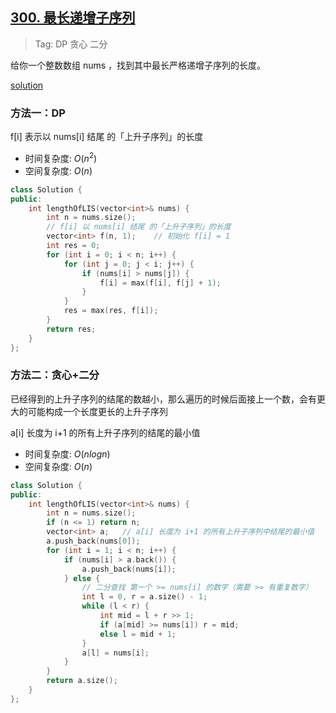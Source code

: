 ## [300. 最长递增子序列](https://leetcode.cn/problems/longest-increasing-subsequence/description/)

> Tag: DP 贪心 二分

给你一个整数数组 nums ，找到其中最长严格递增子序列的长度。

[solution](https://leetcode-cn.com/problems/longest-increasing-subsequence/solution/dong-tai-gui-hua-er-fen-cha-zhao-tan-xin-suan-fa-p/)

### 方法一：DP

f[i] 表示以 nums[i] 结尾 的「上升子序列」的长度

* 时间复杂度: ${O(n^2)}$
* 空间复杂度: ${O(n)}$
```cpp
class Solution {
public:
    int lengthOfLIS(vector<int>& nums) {
        int n = nums.size();
        // f[i] 以 nums[i] 结尾 的「上升子序列」的长度
        vector<int> f(n, 1);    // 初始化 f[i] = 1
        int res = 0;
        for (int i = 0; i < n; i++) {
            for (int j = 0; j < i; j++) {
                if (nums[i] > nums[j]) {
                    f[i] = max(f[i], f[j] + 1);
                }
            }
            res = max(res, f[i]);
        }
        return res;
    }
};
```

### 方法二：贪心+二分

已经得到的上升子序列的结尾的数越小，那么遍历的时候后面接上一个数，会有更大的可能构成一个长度更长的上升子序列

a[i] 长度为 i+1 的所有上升子序列的结尾的最小值

* 时间复杂度: ${O(nlogn)}$
* 空间复杂度: ${O(n)}$
```cpp
class Solution {
public:
    int lengthOfLIS(vector<int>& nums) {
        int n = nums.size();
        if (n <= 1) return n;
        vector<int> a;   // a[i] 长度为 i+1 的所有上升子序列中结尾的最小值
        a.push_back(nums[0]);
        for (int i = 1; i < n; i++) {
            if (nums[i] > a.back()) {
                a.push_back(nums[i]);
            } else {
                // 二分查找 第一个 >= nums[i] 的数字（需要 >= 有重复数字）
                int l = 0, r = a.size() - 1;
                while (l < r) {
                    int mid = l + r >> 1;
                    if (a[mid] >= nums[i]) r = mid;
                    else l = mid + 1;
                }
                a[l] = nums[i];
            }
        }
        return a.size();
    }
};
```
